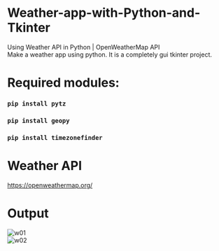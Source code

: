 # Weather-app-with-Python-and-Tkinter
Using Weather API in Python  | OpenWeatherMap API<br>
Make a weather app using python. It is a completely gui tkinter project. <br>

# Required modules:
 ### `pip install pytz`<br>
### `pip install geopy `<br>
### `pip install timezonefinder `<br>

# Weather API
https://openweathermap.org/

# Output
![w01](https://user-images.githubusercontent.com/80127637/209468662-d0510ed3-e9ed-4186-afd9-97896deb09db.png)<br>
![w02](https://user-images.githubusercontent.com/80127637/209468732-9423e14c-c4da-443f-a640-5489a711d661.png)<br>
